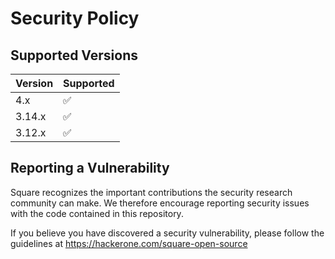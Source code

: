 # Security Policy

## Supported Versions

| Version | Supported          |
| ------- | ------------------ |
| 4.x     | :white_check_mark: |
| 3.14.x  | :white_check_mark: |
| 3.12.x  | :white_check_mark: |

## Reporting a Vulnerability

Square recognizes the important contributions the security research community
can make. We therefore encourage reporting security issues with the code
contained in this repository.

If you believe you have discovered a security vulnerability, please follow the
guidelines at https://hackerone.com/square-open-source
